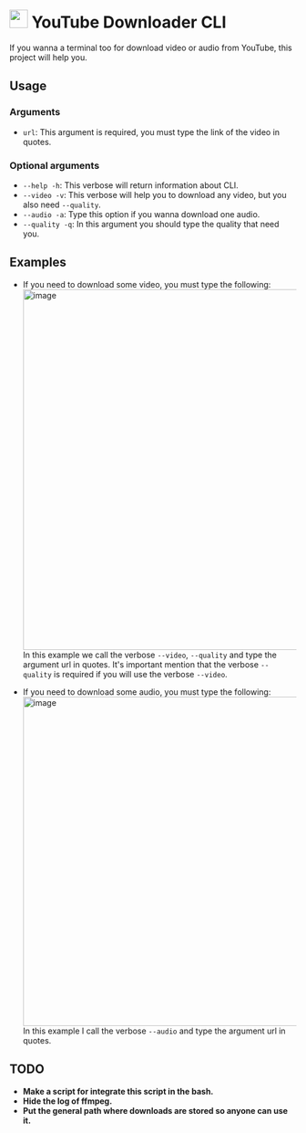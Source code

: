 # <img height="32" width="32" src="https://cdn.jsdelivr.net/npm/simple-icons@v4/icons/youtube.svg" /> YouTube Downloader CLI

If you wanna a terminal too for download video or audio from YouTube, this project will help you.

## Usage

### Arguments

- `url`: This argument is required, you must type the link of the video in quotes.

### Optional arguments

- `--help -h`: This verbose will return information about CLI.
- `--video -v`: This verbose will help you to download any video, but you also need `--quality`.
- `--audio -a`: Type this option if you wanna download one audio.
- `--quality -q`: In this argument you should type the quality that need you.

## Examples

- If you need to download some video, you must type the following:</br>
  <img width="632" alt="image" src="https://user-images.githubusercontent.com/69869135/116021195-583b5080-a60d-11eb-9d05-b4a45b24f95d.png"></br>
  In this example we call the verbose `--video`, `--quality` and type the argument url in quotes. It's important mention that the verbose `--quality` is required if you will use the verbose `--video`.

- If you need to download some audio, you must type the following:</br>
  <img width="577" alt="image" src="https://user-images.githubusercontent.com/69869135/116021713-5625c180-a60e-11eb-8f51-6a97944654f8.png"></br>
  In this example I call the verbose `--audio` and type the argument url in quotes.

## TODO

- **Make a script for integrate this script in the bash.**
- **Hide the log of ffmpeg.**
- **Put the general path where downloads are stored so anyone can use it.**
